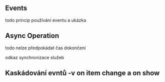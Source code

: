 ## Events 

todo princip používání eventu a ukázka

## Async Operation

todo nelze předpokádat čas dokončení 


odkaz synchronizace služeb 

## Kaskádování evntů -v on item change a on show